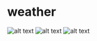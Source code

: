 # weather


![alt text](http://wagnerdepaula.com/weather/IMG_9929.PNG)
![alt text](http://wagnerdepaula.com/weather/IMG_9930.PNG)
![alt text](http://wagnerdepaula.com/weather/IMG_9931.PNG)
